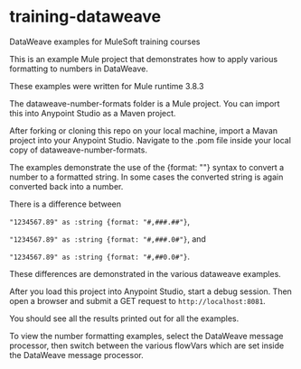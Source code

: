 # training-dataweave
DataWeave examples for MuleSoft training courses

This is an example Mule project that demonstrates how to apply various formatting to numbers in DataWeave. 

These examples were written for Mule runtime 3.8.3

The dataweave-number-formats folder is a Mule project. You can import this into Anypoint Studio as a Maven project. 

After forking or cloning this repo on your local machine, import a Mavan project into your Anypoint Studio. 
Navigate to the .pom file inside your local copy of dataweave-number-formats. 

The examples demonstrate the use of the {format: ""} syntax to convert a number to a formatted string. In some cases the converted string is again converted back into a number. 

There is a difference between 

`"1234567.89" as :string {format: "#,###.##"}`, 

`"1234567.89" as :string {format: "#,###.0#"}`, and 

`"1234567.89" as :string {format: "#,##0.0#"}`. 

These differences are demonstrated in the various dataweave examples. 

After you load this project into Anypoint Studio, start a debug session. Then open a browser and submit a GET request to `http://localhost:8081`. 

You should see all the results printed out for all the examples. 

To view the number formatting examples, select the DataWeave message processor, then switch between the various flowVars which are set inside the DataWeave message processor. 



